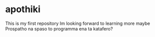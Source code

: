 # apothiki
This is my first repository
Im looking forward to learning more maybe
Prospatho na spaso to programma ena ta katafero?
